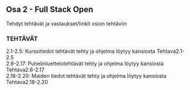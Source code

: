 ## Osa 2 - Full Stack Open
Tehdyt tehtävät ja vastaukset/linkit osion tehtäviin

### TEHTÄVÄT
2.1-2.5: Kurssitiedot tehtävät tehty ja ohjelma löytyy kansiosta Tehtava2.1-2.5  
2.6-2.17:  Puhelinluettelotehtävät tehty ja ohjelma löytyy kansiosta Tehtava2.6-2.17  
2.18-2.20: Maiden tiedot tehtävät tehty ja ohjelma löytyy kansiosta Tehtava2.18-2.20  

